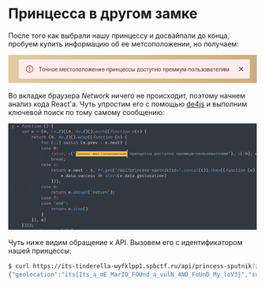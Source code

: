 # Принцесса в другом замке

После того как выбрали нашу принцессу и досвайпали до конца, пробуем купить информацию об ее метсоположении, но  получаем:

![Нужен премиум](premium.png)

Во вкладке браузера *Network* ничего не происходит, поэтому начнем анализ кода React'а. Чуть упростим его с помощью [de4js](https://lelinhtinh.github.io/de4js/) и выполним ключевой поиск по тому самому сообщению:

![Исходники](source.png)

Чуть ниже видим обращение к API. Вызовем его с идентификатором нашей принцессы:


```bash
$ curl https://its-tinderella-wyfklpp1.spbctf.ru/api/princess-sputnik?id=2                       
{"geolocation":"its{Its_a_mE_MarIO_FOUnd_a_vulN_4ND_FoUnD_My_loV3}","success":true}
```